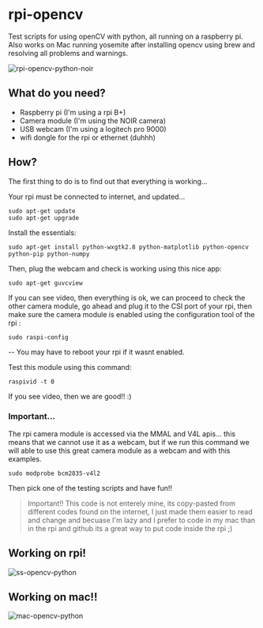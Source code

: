 # rpi-opencv

Test scripts for using openCV with python, all running on a raspberry pi. Also works on Mac running yosemite after installing opencv using brew and resolving all problems and warnings.

![rpi-opencv-python-noir](http://www.aldux.net/images/face-rpi-opencv.JPG "rpi face detection opencv python with noir camera")

## What do you need?

* Raspberry pi (I'm using a rpi B+)
* Camera module (I'm using the NOIR camera)
* USB webcam (I'm using a logitech pro 9000)
* wifi dongle for the rpi or ethernet (duhhh)

## How?

The first thing to do is to find out that everything is working... 

Your rpi must be connected to internet, and updated...

```
sudo apt-get update
sudo apt-get upgrade
```

Install the essentials:
```
sudo apt-get install python-wxgtk2.8 python-matplotlib python-opencv python-pip python-numpy
```

Then, plug the webcam and check is working using this nice app:
```
sudo apt-get guvcview
```

If you can see video, then everything is ok, we can proceed to check the other camera module, go ahead and plug it to the CSI port of your rpi, then make sure the camera module is enabled using the configuration tool of the rpi :
```
sudo raspi-config
```
-- You may have to reboot your rpi if it wasnt enabled.

Test this module using this command:
```
raspivid -t 0
```
If you see video, then we are good!! :)

### Important...

The rpi camera module is accessed via the MMAL and V4L apis... this means that we cannot use it as a webcam, but if we run this command we will able to use this great camera module as a webcam and with this examples.
```
sudo modprobe bcm2835-v4l2
```

Then pick one of the testing scripts and have fun!! 

> Important!! This code is not enterely mine, its copy-pasted from different codes found on the internet, I just made them easier to read and change and becuase I'm lazy and I prefer to code in my mac than in the rpi and github its a great way to put code inside the rpi ;)


## Working on rpi!

![ss-opencv-python](http://www.aldux.net/images/ss-rpi-usb.png "ss face detection opencv python usb")

## Working on mac!!

![mac-opencv-python](http://www.aldux.net/images/face-mac-opencv.JPG "mac face detection opencv python")
